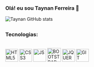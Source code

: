 ### Olá! eu sou Taynan Ferreira 🖖

<div>
 
  ![Taynan GitHub stats](https://github-readme-stats.vercel.app/api?username=TaynanGF&show_icons=true&theme=tokyonight)
</div>

##
### Tecnologias:
<div style="display: inline-block"></br>
  <img alt="HTML5" heigth="30" width="40" src="https://cdn.jsdelivr.net/gh/devicons/devicon/icons/html5/html5-original.svg" />
  <img alt="CSS3" heigth="30" width="40" src="https://cdn.jsdelivr.net/gh/devicons/devicon/icons/css3/css3-original.svg" />
  <img alt="JS" heigth="30" width="40" src="https://cdn.jsdelivr.net/gh/devicons/devicon/icons/javascript/javascript-original.svg" />
  <img alt="BOOTSTRAP" heigth="30 " width="43"  src="https://cdn.jsdelivr.net/gh/devicons/devicon/icons/bootstrap/bootstrap-original-wordmark.svg" />
  <img alt="JQUERY" heigth="30" width="40" src="https://cdn.jsdelivr.net/gh/devicons/devicon/icons/jquery/jquery-plain-wordmark.svg"  />
   <img alt="GIT" heigth="30" width="40" src="https://cdn.jsdelivr.net/gh/devicons/devicon/icons/git/git-original.svg"  />
</div>

